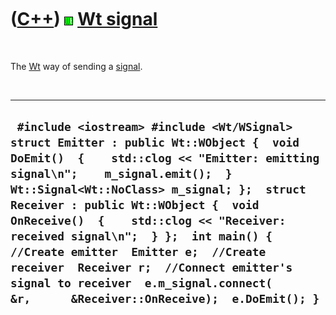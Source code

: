 
 

 

 

 

 

([C++](Cpp.md)) ![Wt](PicWt.png) [Wt signal](WtSignal.md)
===========================================================

 

The [Wt](CppWt.md) way of sending a [signal](CppSignal.md).

 

  ---------------------------------------------------------------------------------------------------------------------------------------------------------------------------------------------------------------------------------------------------------------------------------------------------------------------------------------------------------------------------------------------------------------------------------------------------------------------------------------------------------------------------------
  ` #include <iostream> #include <Wt/WSignal>  struct Emitter : public Wt::WObject {  void DoEmit()  {    std::clog << "Emitter: emitting signal\n";    m_signal.emit();  }  Wt::Signal<Wt::NoClass> m_signal; };  struct Receiver : public Wt::WObject {  void OnReceive()  {    std::clog << "Receiver: received signal\n";  } };  int main() {  //Create emitter  Emitter e;  //Create receiver  Receiver r;  //Connect emitter's signal to receiver  e.m_signal.connect(      &r,      &Receiver::OnReceive);  e.DoEmit(); }`
  ---------------------------------------------------------------------------------------------------------------------------------------------------------------------------------------------------------------------------------------------------------------------------------------------------------------------------------------------------------------------------------------------------------------------------------------------------------------------------------------------------------------------------------

 

 

 

 

 

 



